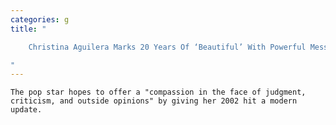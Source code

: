 ```yaml
---
categories: g
title: "

    Christina Aguilera Marks 20 Years Of ‘Beautiful’ With Powerful Message About Mental Health

"
---
```



    The pop star hopes to offer a "compassion in the face of judgment, criticism, and outside opinions" by giving her 2002 hit a modern update.

